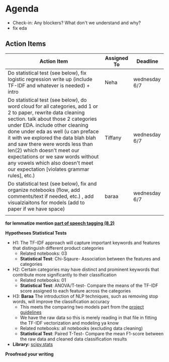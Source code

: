 # Agenda

- Check-in: Any blockers? What don't we understand and why?
- fix eda

## Action Items

| Action Item                  | Assigned To     | Deadline      |
|------------------------------|-----------------|---------------|
| Do statistical test (see below), fix logistic regression write up (include TF-IDF and whatever is needed) + intro |      Neha           |        wednesday 6/7        |
| Do statistical test (see below), do word cloud for all categories, add 1 or 2 to paper, rewrite data cleaning section. talk about those 2 categories under EDA. include other cleaning done under eda as well (u can preface it with we explored the data blah blah and saw there were words less than len(2) which doesn't meet our expectations or we saw words without any vowels which also doesn't meet our expectation [violates grammar rules], etc.) |    Tiffany             |       wednesday 6/7         |
| Do statistical test (see below), fix and organize notebooks (flow, add comments/text if needed, etc.) , add visualziaitons for models (add to paper if we have space)                          |      baraa           |    wednesday 6/7           |
|                              |                 |               |

**for lemmatize mention [part of speech tagging (8.2)](https://web.stanford.edu/~jurafsky/slp3/8.pdf)**


**Hypotheses Statistical Tests**
- H1: The TF-IDF approach will capture important keywords and features that distinguish different product categories
   - Related notebooks: 03
   - **Statistical Test**: Chi-Sqaure- Association between the features and categories
- H2: Certain categories may have distinct and prominent keywords that contribute more significantly to their classification
  - Related notebooks: 01
  - **Statistical Test**: ANOVA/T-test- Compare the means of the TF-IDF score assigned to each feature across the categories
- H3: **Baraa** The introduction of NLP techniques, such as removing stop words, will improve the classification accuracy
  - This meets the comparing two models part from the [project guidelines](https://docs.google.com/document/d/1VCTgKDYME7eK4ETNuDsCDOB6EO2HRAp1OiwYNswPAsc/edit)
  - We have the raw data so this is merely reading in that file in fitting the TF-IDF vectorization and modeling ya know
  - Related notebooks: all notebooks (excluding data cleaning)
  - **Statistical Test**: Paired T-Test- Compare the mean F1-score between the raw data and cleaned data classification results    
- **Library:** [scipy.stats](https://docs.scipy.org/doc/scipy/reference/stats.html)

**Proofread your writing**

